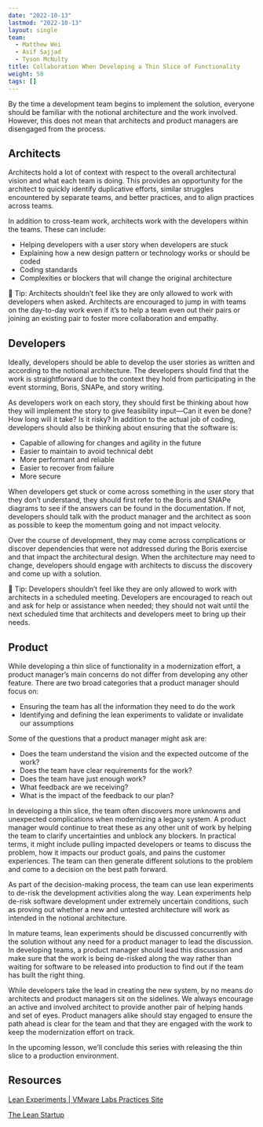 ```yaml
---
date: "2022-10-13"
lastmod: "2022-10-13"
layout: single
team:
  - Matthew Wei
  - Asif Sajjad
  - Tyson McNulty
title: Collaboration When Developing a Thin Slice of Functionality
weight: 50
tags: []
---
```


By the time a development team begins to implement the solution, everyone should be familiar with the notional architecture and the work involved. However, this does not mean that architects and product managers are disengaged from the process.

## Architects

Architects hold a lot of context with respect to the overall architectural vision and what each team is doing. This provides an opportunity for the architect to quickly identify duplicative efforts, similar struggles encountered by separate teams, and better practices, and to align practices across teams.

In addition to cross-team work, architects work with the developers within the teams. These can include:

- Helping developers with a user story when developers are stuck
- Explaining how a new design pattern or technology works or should be coded
- Coding standards
- Complexities or blockers that will change the original architecture

💁 Tip: Architects shouldn’t feel like they are only allowed to work with developers when asked. Architects are encouraged to jump in with teams on the day-to-day work even if it’s to help a team even out their pairs or joining an existing pair to foster more collaboration and empathy.

## Developers

Ideally, developers should be able to develop the user stories as written and according to the notional architecture. The developers should find that the work is straightforward due to the context they hold from participating in the event storming, Boris, SNAPe, and story writing.

As developers work on each story, they should first be thinking about how they will implement the story to give feasibility input—Can it even be done? How long will it take? Is it risky? In addition to the actual job of coding, developers should also be thinking about ensuring that the software is:

- Capable of allowing for changes and agility in the future
- Easier to maintain to avoid technical debt
- More performant and reliable
- Easier to recover from failure
- More secure

When developers get stuck or come across something in the user story that they don’t understand, they should first refer to the Boris and SNAPe diagrams to see if the answers can be found in the documentation. If not, developers should talk with the product manager and the architect as soon as possible to keep the momentum going and not impact velocity.

Over the course of development, they may come across complications or discover dependencies that were not addressed during the Boris exercise and that impact the architectural design. When the architecture may need to change, developers should engage with architects to discuss the discovery and come up with a solution.

💁 Tip: Developers shouldn’t feel like they are only allowed to work with architects in a scheduled meeting. Developers are encouraged to reach out and ask for help or assistance when needed; they should not wait until the next scheduled time that architects and developers meet to bring up their needs.

## Product

While developing a thin slice of functionality in a modernization effort, a product manager’s main concerns do not differ from developing any other feature. There are two broad categories that a product manager should focus on:

- Ensuring the team has all the information they need to do the work
- Identifying and defining the lean experiments to validate or invalidate our assumptions

Some of the questions that a product manager might ask are:

- Does the team understand the vision and the expected outcome of the work?
- Does the team have clear requirements for the work?
- Does the team have just enough work?
- What feedback are we receiving?
- What is the impact of the feedback to our plan?

In developing a thin slice, the team often discovers more unknowns and unexpected complications when modernizing a legacy system. A product manager would continue to treat these as any other unit of work by helping the team to clarify uncertainties and unblock any blockers. In practical terms, it might include pulling impacted developers or teams to discuss the problem, how it impacts our product goals, and pains the customer experiences. The team can then generate different solutions to the problem and come to a decision on the best path forward.

As part of the decision-making process, the team can use lean experiments to de-risk the development activities along the way. Lean experiments help de-risk software development under extremely uncertain conditions, such as proving out whether a new and untested architecture will work as intended in the notional architecture.

In mature teams, lean experiments should be discussed concurrently with the solution without any need for a product manager to lead the discussion. In developing teams, a product manager should lead this discussion and make sure that the work is being de-risked along the way rather than waiting for software to be released into production to find out if the team has built the right thing.

While developers take the lead in creating the new system, by no means do architects and product managers sit on the sidelines. We always encourage an active and involved architect to provide another pair of helping hands and set of eyes. Product managers alike should stay engaged to ensure the path ahead is clear for the team and that they are engaged with the work to keep the modernization effort on track.

In the upcoming lesson, we’ll conclude this series with releasing the thin slice to a production environment.

## Resources

[Lean Experiments | VMware Labs Practices Site](https://tanzu.vmware.com/developer/practices/lean-experiments/)

[The Lean Startup](http://theleanstartup.com/)
